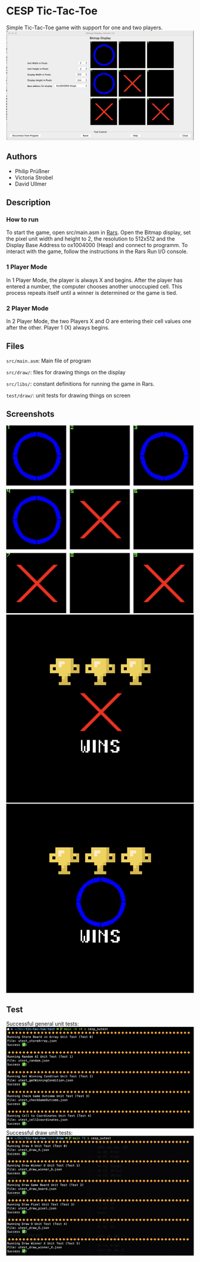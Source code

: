 # CESP Tic-Tac-Toe

Simple Tic-Tac-Toe game with support for one and two players.
![Game Display](documentation/game-display.png)

## Authors

- Philip Prüßner
- Victoria Strobel
- David Ullmer

## Description
### How to run
To start the game, open src/main.asm in [Rars](https://github.com/TheThirdOne/rars). Open the Bitmap display, set the pixel unit width and height to 2, the resolution to 512x512 and the Display Base Address to ox1004000 (Heap) and connect to programm. To interact with the game, follow the instructions in the Rars Run I/O console.

### 1 Player Mode
In 1 Player Mode, the player is always X and begins. After the player has entered a number, the computer chooses another unoccupied cell. This process repeats itself until a winner is determined or the game is tied.

### 2 Player Mode
In 2 Player Mode, the two Players X and O are entering their cell values one after the other. Player 1 (X) always begins.

## Files

`src/main.asm`: Main file of program

`src/draw/`: files for drawing things on the display

`src/libs/`: constant definitions for running the game in Rars.

`test/draw/`: unit tests for drawing things on screen

## Screenshots

![Game](documentation/game.png)
![Winner X](documentation/winner-x.png)
![Winner O](documentation/winner-o.png)

## Test
Successful general unit tests:
![Successful general unit tests](documentation/successful_utests.png)
Successful draw unit tests:
![Successful draw unit tests](documentation/successful_draw_utests.png)